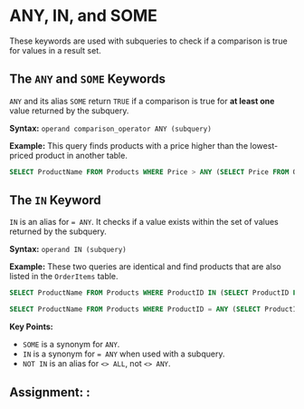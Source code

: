 # ANY, IN, and SOME

These keywords are used with subqueries to check if a comparison is true for values in a result set.

## The `ANY` and `SOME` Keywords

`ANY` and its alias `SOME` return `TRUE` if a comparison is true for **at least one** value returned by the subquery.

**Syntax:**
`operand comparison_operator ANY (subquery)`

**Example:**
This query finds products with a price higher than the lowest-priced product in another table.
```sql
SELECT ProductName FROM Products WHERE Price > ANY (SELECT Price FROM OtherProducts);
```

## The `IN` Keyword

`IN` is an alias for `= ANY`. It checks if a value exists within the set of values returned by the subquery.

**Syntax:**
`operand IN (subquery)`

**Example:**
These two queries are identical and find products that are also listed in the `OrderItems` table.
```sql
SELECT ProductName FROM Products WHERE ProductID IN (SELECT ProductID FROM OrderItems);

SELECT ProductName FROM Products WHERE ProductID = ANY (SELECT ProductID FROM OrderItems);
```

**Key Points:**
*   `SOME` is a synonym for `ANY`.
*   `IN` is a synonym for `= ANY` when used with a subquery.
*   `NOT IN` is an alias for `<> ALL`, not `<> ANY`.

## Assignment: :
